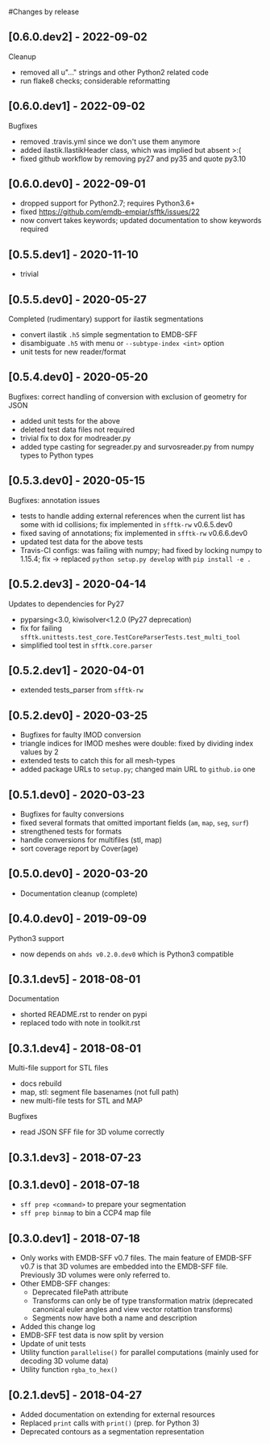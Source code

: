 #Changes by release

## [0.6.0.dev2] - 2022-09-02

Cleanup

* removed all u"..." strings and other Python2 related code
* run flake8 checks; considerable reformatting

## [0.6.0.dev1] - 2022-09-02

Bugfixes

* removed .travis.yml since we don't use them anymore
* added ilastik.IlastikHeader class, which was implied but absent >:(
* fixed github workflow by removing py27 and py35 and quote py3.10

## [0.6.0.dev0] - 2022-09-01

* dropped support for Python2.7; requires Python3.6+
* fixed https://github.com/emdb-empiar/sfftk/issues/22
* now convert takes keywords; updated documentation to show keywords required

## [0.5.5.dev1] - 2020-11-10

* trivial

## [0.5.5.dev0] - 2020-05-27

Completed (rudimentary) support for ilastik segmentations
* convert ilastik `.h5` simple segmentation to EMDB-SFF
* disambiguate `.h5` with menu or `--subtype-index <int>` option
* unit tests for new reader/format

## [0.5.4.dev0] - 2020-05-20

Bugfixes: correct handling of conversion with exclusion of geometry for JSON

* added unit tests for the above
* deleted test data files not required
* trivial fix to dox for modreader.py
* added type casting for segreader.py and survosreader.py from numpy types to Python types

## [0.5.3.dev0] - 2020-05-15

Bugfixes: annotation issues
* tests to handle adding external references when the current list has some with id collisions; fix implemented in `sfftk-rw` v0.6.5.dev0
* fixed saving of annotations; fix implemented in `sfftk-rw` v0.6.6.dev0
* updated test data for the above tests
* Travis-CI configs: was failing with numpy; had fixed by locking numpy to 1.15.4; fix -> replaced `python setup.py develop` with `pip install -e .`

## [0.5.2.dev3] - 2020-04-14

Updates to dependencies for Py27
* pyparsing<3.0, kiwisolver<1.2.0 (Py27 deprecation)
* fix for failing `sfftk.unittests.test_core.TestCoreParserTests.test_multi_tool`
* simplified tool test in `sfftk.core.parser`

## [0.5.2.dev1] - 2020-04-01

* extended tests_parser from `sfftk-rw`

## [0.5.2.dev0] - 2020-03-25

* Bugfixes for faulty IMOD conversion
* triangle indices for IMOD meshes were double: fixed by dividing index values by 2
* extended tests to catch this for all mesh-types
* added package URLs to `setup.py`; changed main URL to `github.io` one

## [0.5.1.dev0] - 2020-03-23

* Bugfixes for faulty conversions
* fixed several formats that omitted important fields (`am`, `map`, `seg`, `surf`)
* strengthened tests for formats
* handle conversions for multifiles (stl, map)
* sort coverage report by Cover(age)

## [0.5.0.dev0] - 2020-03-20

- Documentation cleanup (complete)

## [0.4.0.dev0] - 2019-09-09

Python3 support

- now depends on ``ahds v0.2.0.dev0`` which is Python3 compatible


## [0.3.1.dev5] - 2018-08-01

Documentation

* shorted README.rst to render on pypi
* replaced todo with note in toolkit.rst

## [0.3.1.dev4] - 2018-08-01

Multi-file support for STL files

* docs rebuild
* map, stl: segment file basenames (not full path)
* new multi-file tests for STL and MAP

Bugfixes

* read JSON SFF file for 3D volume correctly

## [0.3.1.dev3] - 2018-07-23


## [0.3.1.dev0] - 2018-07-18

* ``sff prep <command>`` to prepare your segmentation
* ``sff prep binmap`` to bin a CCP4 map file 


## [0.3.0.dev1] - 2018-07-18

* Only works with EMDB-SFF v0.7 files. The main feature of EMDB-SFF v0.7 is that 3D volumes are embedded into the EMDB-SFF file. Previously 3D volumes were only referred to.
* Other EMDB-SFF changes:
    * Deprecated filePath attribute
    * Transforms can only be of type transformation matrix (deprecated canonical euler angles and view vector rotattion transforms)
    * Segments now have both a name and description
* Added this change log 
* EMDB-SFF test data is now split by version
* Update of unit tests
* Utility function ``parallelise()`` for parallel computations (mainly used for decoding 3D volume data)
* Utility function ``rgba_to_hex()``

## [0.2.1.dev5] - 2018-04-27

* Added documentation on extending for external resources
* Replaced ``print`` calls with ``print()`` (prep. for Python 3)
* Deprecated contours as a segmentation representation

